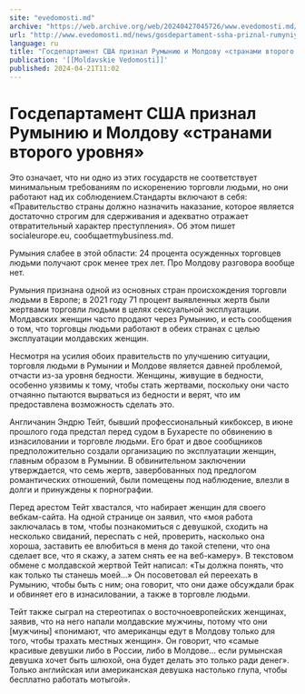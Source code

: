 ```yaml
---
site: "evedomosti.md"
archive: "https://web.archive.org/web/20240427045726/www.evedomosti.md/news/gosdepartament-ssha-priznal-rumyniyu-i-moldovu-stranami-vtor"
url: "http://www.evedomosti.md/news/gosdepartament-ssha-priznal-rumyniyu-i-moldovu-stranami-vtor"
language: ru
title: "Госдепартамент США признал Румынию и Молдову «странами второго уровня»"
publication: '[[Moldavskie Vedomosti]]'
published: 2024-04-21T11:02
---
```


# Госдепартамент США признал Румынию и Молдову «странами второго уровня»

Это означает, что ни одно из этих государств не соответствует минимальным требованиям по искоренению торговли людьми, но они работают над их соблюдением.Стандарты включают в себя: «Правительство страны должно назначить наказание, которое является достаточно строгим для сдерживания и адекватно отражает отвратительный характер преступления». Об этом пишет socialeurope.eu, сообщаетmybusiness.md.

Румыния слабее в этой области: 24 процента осужденных торговцев людьми получают срок менее трех лет. Про Молдову разговора вообще нет.

Румыния признана одной из основных стран происхождения торговли людьми в Европе; в 2021 году 71 процент выявленных жертв были жертвами торговли людьми в целях сексуальной эксплуатации. Молдавских женщин часто продают через Румынию, и есть сообщения о том, что торговцы людьми работают в обеих странах с целью эксплуатации молдавских женщин.

Несмотря на усилия обоих правительств по улучшению ситуации, торговля людьми в Румынии и Молдове является давней проблемой, отчасти из-за уровня бедности. Женщины, живущие в бедности, особенно уязвимы к тому, чтобы стать жертвами, поскольку они часто отчаянно пытаются вырваться из бедности и верят, что им предоставлена возможность сделать это.

Англичанин Эндрю Тейт, бывший профессиональный кикбоксер, в июне прошлого года предстал перед судом в Бухаресте по обвинению в изнасиловании и торговле людьми. Его брат и двое сообщников предположительно создали организацию по эксплуатации женщин, главным образом в Румынии. В обвинительном заключении утверждается, что семь жертв, завербованных под предлогом романтических отношений, были помещены под наблюдение, влезли в долги и принуждены к порнографии.

Перед арестом Тейт хвастался, что набирает женщин для своего вебкам-сайта. На одной странице он заявил, что «моя работа заключалась в том, чтобы познакомиться с девушкой, сходить на несколько свиданий, переспать с ней, проверить, насколько она хороша, заставить ее влюбиться в меня до такой степени, что она сделает все, что я скажу, а затем снять ее на веб-камеру». В текстовом обмене с молдавской жертвой Тейт написал: «Ты должна понять, что как только ты станешь моей…» Он посоветовал ей переехать в Румынию, чтобы быть с ним; она говорит, что они даже обсуждали брак и обвиняет его в изнасиловании, а также в торговле людьми.

Тейт также сыграл на стереотипах о восточноевропейских женщинах, заявив, что на него напали молдавские мужчины, потому что они [мужчины] «понимают, что американцы едут в Молдову только для того, чтобы трахать местных женщин». Он говорит, что «самые красивые девушки либо в России, либо в Молдове… если румынская девушка хочет быть шлюхой, она будет делать это только ради денег». Только английская или американская девушка настолько глупа, чтобы бесплатно работать мотыгой».